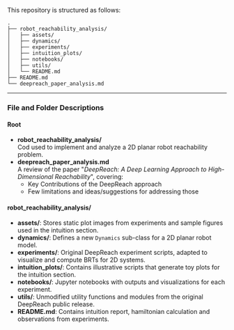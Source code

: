 This repository is structured as follows:

```
.
├── robot_reachability_analysis/
│   ├── assets/
│   ├── dynamics/
│   ├── experiments/
│   ├── intuition_plots/
│   ├── notebooks/
│   ├── utils/
│   └── README.md
├── README.md
└── deepreach_paper_analysis.md
```

---

### File and Folder Descriptions

#### Root

- **robot_reachability_analysis/**  
  Cod used to implement and analyze a 2D planar robot reachability problem.
- **deepreach_paper_analysis.md**  
  A review of the paper "_DeepReach: A Deep Learning Approach to High-Dimensional Reachability_", covering:
  - Key Contributions of the DeepReach approach
  - Few limitations and ideas/suggestions for addressing those

#### robot_reachability_analysis/

- **assets/**: Stores static plot images from experiments and sample figures used in the intuition section.
- **dynamics/**: Defines a new `Dynamics` sub-class for a 2D planar robot model.
- **experiments/**: Original DeepReach experiment scripts, adapted to visualize and compute BRTs for 2D systems.
- **intuition_plots/**: Contains illustrative scripts that generate toy plots for the intuition section.
- **notebooks/**: Jupyter notebooks with outputs and visualizations for each experiment.
- **utils/**: Unmodified utility functions and modules from the original DeepReach public release.
- **README.md**: Contains intuition report, hamiltonian calculation and observations from experiments.

